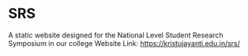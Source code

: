 # SRS
A static website designed for the National Level Student Research Symposium in our college
Website Link: https://kristujayanti.edu.in/srs/
